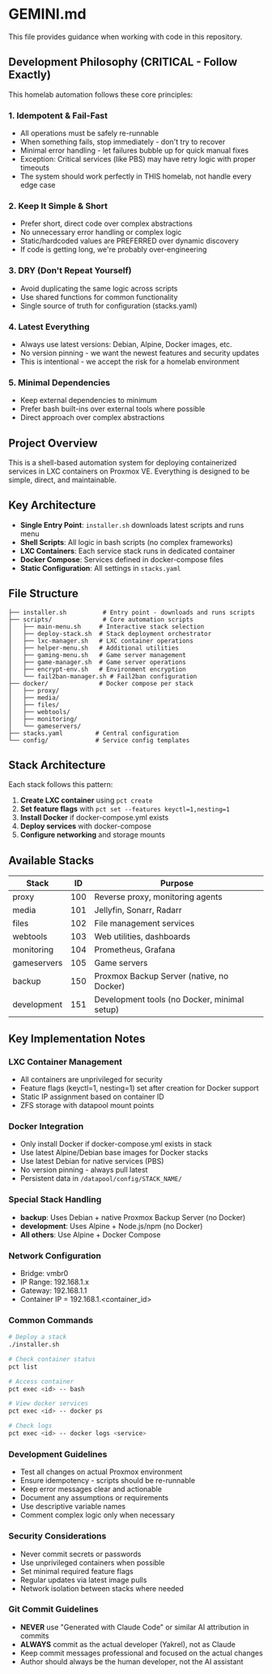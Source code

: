 # GEMINI.md

<!-- 
    CRITICAL: This file must be kept identical to CLAUDE.md
    Both AI assistants need the same context and guidelines for this project.
    Any changes made to CLAUDE.md must be mirrored here exactly.
-->

This file provides guidance when working with code in this repository.

## Development Philosophy (CRITICAL - Follow Exactly)

This homelab automation follows these core principles:

### 1. **Idempotent & Fail-Fast**
- All operations must be safely re-runnable
- When something fails, stop immediately - don't try to recover
- Minimal error handling - let failures bubble up for quick manual fixes
- Exception: Critical services (like PBS) may have retry logic with proper timeouts
- The system should work perfectly in THIS homelab, not handle every edge case

### 2. **Keep It Simple & Short**
- Prefer short, direct code over complex abstractions
- No unnecessary error handling or complex logic
- Static/hardcoded values are PREFERRED over dynamic discovery
- If code is getting long, we're probably over-engineering

### 3. **DRY (Don't Repeat Yourself)**
- Avoid duplicating the same logic across scripts
- Use shared functions for common functionality
- Single source of truth for configuration (stacks.yaml)

### 4. **Latest Everything**
- Always use latest versions: Debian, Alpine, Docker images, etc.
- No version pinning - we want the newest features and security updates
- This is intentional - we accept the risk for a homelab environment

### 5. **Minimal Dependencies**
- Keep external dependencies to minimum
- Prefer bash built-ins over external tools where possible
- Direct approach over complex abstractions

## Project Overview

This is a shell-based automation system for deploying containerized services in LXC containers on Proxmox VE. Everything is designed to be simple, direct, and maintainable.

## Key Architecture

- **Single Entry Point**: `installer.sh` downloads latest scripts and runs menu
- **Shell Scripts**: All logic in bash scripts (no complex frameworks)
- **LXC Containers**: Each service stack runs in dedicated container
- **Docker Compose**: Services defined in docker-compose files
- **Static Configuration**: All settings in `stacks.yaml`

## File Structure

```
├── installer.sh          # Entry point - downloads and runs scripts
├── scripts/              # Core automation scripts
│   ├── main-menu.sh     # Interactive stack selection
│   ├── deploy-stack.sh  # Stack deployment orchestrator  
│   ├── lxc-manager.sh   # LXC container operations
│   ├── helper-menu.sh   # Additional utilities
│   ├── gaming-menu.sh   # Game server management
│   ├── game-manager.sh  # Game server operations
│   ├── encrypt-env.sh   # Environment encryption
│   └── fail2ban-manager.sh # Fail2ban configuration
├── docker/              # Docker compose per stack
│   ├── proxy/
│   ├── media/
│   ├── files/
│   ├── webtools/
│   ├── monitoring/
│   └── gameservers/
├── stacks.yaml         # Central configuration
└── config/             # Service config templates
```

## Stack Architecture

Each stack follows this pattern:
1. **Create LXC container** using `pct create`
2. **Set feature flags** with `pct set --features keyctl=1,nesting=1`
3. **Install Docker** if docker-compose.yml exists
4. **Deploy services** with docker-compose
5. **Configure networking** and storage mounts

## Available Stacks

| Stack | ID | Purpose |
|-------|----|---------| 
| proxy | 100 | Reverse proxy, monitoring agents |
| media | 101 | Jellyfin, Sonarr, Radarr |
| files | 102 | File management services |
| webtools | 103 | Web utilities, dashboards |
| monitoring | 104 | Prometheus, Grafana |
| gameservers | 105 | Game servers |
| backup | 150 | Proxmox Backup Server (native, no Docker) |
| development | 151 | Development tools (no Docker, minimal setup) |

## Key Implementation Notes

### LXC Container Management
- All containers are unprivileged for security
- Feature flags (keyctl=1, nesting=1) set after creation for Docker support
- Static IP assignment based on container ID
- ZFS storage with datapool mount points

### Docker Integration
- Only install Docker if docker-compose.yml exists in stack
- Use latest Alpine/Debian base images for Docker stacks
- Use latest Debian for native services (PBS)
- No version pinning - always pull latest
- Persistent data in `/datapool/config/STACK_NAME/`

### Special Stack Handling
- **backup**: Uses Debian + native Proxmox Backup Server (no Docker)
- **development**: Uses Alpine + Node.js/npm (no Docker)  
- **All others**: Use Alpine + Docker Compose

### Network Configuration
- Bridge: vmbr0
- IP Range: 192.168.1.x
- Gateway: 192.168.1.1
- Container IP = 192.168.1.<container_id>

### Common Commands

```bash
# Deploy a stack
./installer.sh

# Check container status
pct list

# Access container
pct exec <id> -- bash

# View docker services
pct exec <id> -- docker ps

# Check logs
pct exec <id> -- docker logs <service>
```

### Development Guidelines
- Test all changes on actual Proxmox environment
- Ensure idempotency - scripts should be re-runnable
- Keep error messages clear and actionable
- Document any assumptions or requirements
- Use descriptive variable names
- Comment complex logic only when necessary

### Security Considerations
- Never commit secrets or passwords
- Use unprivileged containers when possible
- Set minimal required feature flags
- Regular updates via latest image pulls
- Network isolation between stacks where needed

### Git Commit Guidelines
- **NEVER** use "Generated with Claude Code" or similar AI attribution in commits
- **ALWAYS** commit as the actual developer (Yakrel), not as Claude
- Keep commit messages professional and focused on the actual changes
- Author should always be the human developer, not the AI assistant